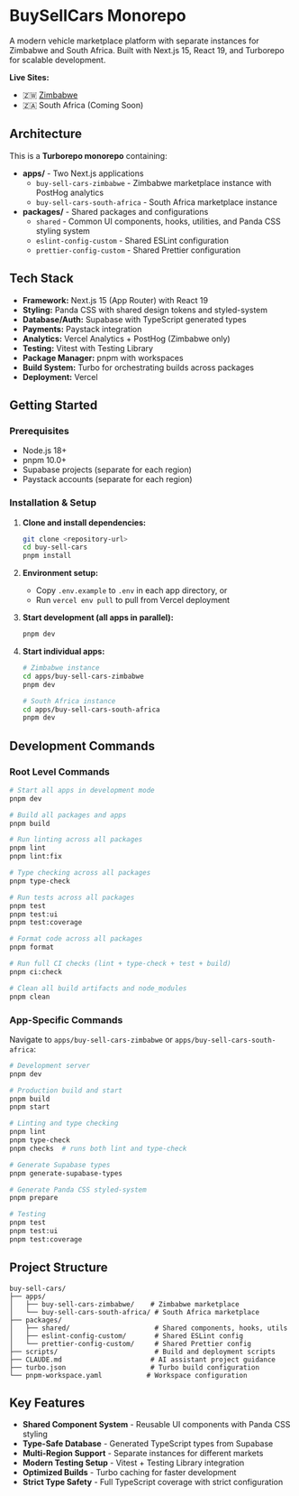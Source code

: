 # BuySellCars Monorepo

A modern vehicle marketplace platform with separate instances for Zimbabwe and South Africa. Built with Next.js 15, React 19, and Turborepo for scalable development.

**Live Sites:**

- 🇿🇼 [Zimbabwe](https://buysellcars.co.zw/)
- 🇿🇦 South Africa (Coming Soon)

## Architecture

This is a **Turborepo monorepo** containing:

- **apps/** - Two Next.js applications
    - `buy-sell-cars-zimbabwe` - Zimbabwe marketplace instance with PostHog analytics
    - `buy-sell-cars-south-africa` - South Africa marketplace instance
- **packages/** - Shared packages and configurations
    - `shared` - Common UI components, hooks, utilities, and Panda CSS styling system
    - `eslint-config-custom` - Shared ESLint configuration
    - `prettier-config-custom` - Shared Prettier configuration

## Tech Stack

- **Framework:** Next.js 15 (App Router) with React 19
- **Styling:** Panda CSS with shared design tokens and styled-system
- **Database/Auth:** Supabase with TypeScript generated types
- **Payments:** Paystack integration
- **Analytics:** Vercel Analytics + PostHog (Zimbabwe only)
- **Testing:** Vitest with Testing Library
- **Package Manager:** pnpm with workspaces
- **Build System:** Turbo for orchestrating builds across packages
- **Deployment:** Vercel

## Getting Started

### Prerequisites

- Node.js 18+
- pnpm 10.0+
- Supabase projects (separate for each region)
- Paystack accounts (separate for each region)

### Installation & Setup

1. **Clone and install dependencies:**

    ```bash
    git clone <repository-url>
    cd buy-sell-cars
    pnpm install
    ```

2. **Environment setup:**

    - Copy `.env.example` to `.env` in each app directory, or
    - Run `vercel env pull` to pull from Vercel deployment

3. **Start development (all apps in parallel):**

    ```bash
    pnpm dev
    ```

4. **Start individual apps:**

    ```bash
    # Zimbabwe instance
    cd apps/buy-sell-cars-zimbabwe
    pnpm dev

    # South Africa instance
    cd apps/buy-sell-cars-south-africa
    pnpm dev
    ```

## Development Commands

### Root Level Commands

```bash
# Start all apps in development mode
pnpm dev

# Build all packages and apps
pnpm build

# Run linting across all packages
pnpm lint
pnpm lint:fix

# Type checking across all packages
pnpm type-check

# Run tests across all packages
pnpm test
pnpm test:ui
pnpm test:coverage

# Format code across all packages
pnpm format

# Run full CI checks (lint + type-check + test + build)
pnpm ci:check

# Clean all build artifacts and node_modules
pnpm clean
```

### App-Specific Commands

Navigate to `apps/buy-sell-cars-zimbabwe` or `apps/buy-sell-cars-south-africa`:

```bash
# Development server
pnpm dev

# Production build and start
pnpm build
pnpm start

# Linting and type checking
pnpm lint
pnpm type-check
pnpm checks  # runs both lint and type-check

# Generate Supabase types
pnpm generate-supabase-types

# Generate Panda CSS styled-system
pnpm prepare

# Testing
pnpm test
pnpm test:ui
pnpm test:coverage
```

## Project Structure

```
buy-sell-cars/
├── apps/
│   ├── buy-sell-cars-zimbabwe/    # Zimbabwe marketplace
│   └── buy-sell-cars-south-africa/ # South Africa marketplace
├── packages/
│   ├── shared/                     # Shared components, hooks, utils
│   ├── eslint-config-custom/       # Shared ESLint config
│   └── prettier-config-custom/     # Shared Prettier config
├── scripts/                        # Build and deployment scripts
├── CLAUDE.md                      # AI assistant project guidance
├── turbo.json                     # Turbo build configuration
└── pnpm-workspace.yaml           # Workspace configuration
```

## Key Features

- **Shared Component System** - Reusable UI components with Panda CSS styling
- **Type-Safe Database** - Generated TypeScript types from Supabase
- **Multi-Region Support** - Separate instances for different markets
- **Modern Testing Setup** - Vitest + Testing Library integration
- **Optimized Builds** - Turbo caching for faster development
- **Strict Type Safety** - Full TypeScript coverage with strict configuration
